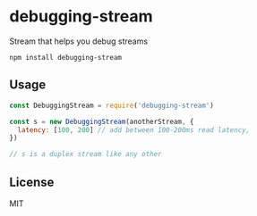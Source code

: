 # debugging-stream

Stream that helps you debug streams

```
npm install debugging-stream
```

## Usage

``` js
const DebuggingStream = require('debugging-stream')

const s = new DebuggingStream(anotherStream, {
  latency: [100, 200] // add between 100-200ms read latency,
})

// s is a duplex stream like any other
```

## License

MIT
